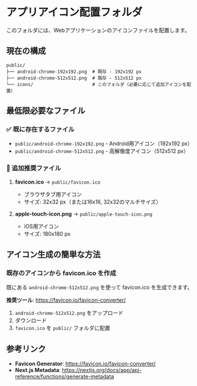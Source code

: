 # アプリアイコン配置フォルダ

このフォルダには、Webアプリケーションのアイコンファイルを配置します。

## 現在の構成

```
public/
├── android-chrome-192x192.png  # 既存 - 192x192 px
├── android-chrome-512x512.png  # 既存 - 512x512 px
└── icons/                      # このフォルダ（必要に応じて追加アイコンを配置）
```

## 最低限必要なファイル

### ✅ 既に存在するファイル

- `public/android-chrome-192x192.png` - Android用アイコン（192x192 px）
- `public/android-chrome-512x512.png` - 高解像度アイコン（512x512 px）

### 📝 追加推奨ファイル

1. **favicon.ico** → `public/favicon.ico`

   - ブラウザタブ用アイコン
   - サイズ: 32x32 px（または16x16, 32x32のマルチサイズ）

2. **apple-touch-icon.png** → `public/apple-touch-icon.png`
   - iOS用アイコン
   - サイズ: 180x180 px

## アイコン生成の簡単な方法

### 既存のアイコンから favicon.ico を作成

既にある `android-chrome-512x512.png` を使って favicon.ico を生成できます。

**推奨ツール**: https://favicon.io/favicon-converter/

1. `android-chrome-512x512.png` をアップロード
2. ダウンロード
3. `favicon.ico` を `public/` フォルダに配置

## 参考リンク

- **Favicon Generator**: https://favicon.io/favicon-converter/
- **Next.js Metadata**: https://nextjs.org/docs/app/api-reference/functions/generate-metadata
